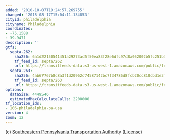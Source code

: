 ```yaml
---
added: '2010-10-07T19:24:57.269755'
changed: '2018-08-17T15:04:11.134853'
cityid: philadelphia
cityname: Philadelphia
coordinates:
- -75.1588
- 39.9471
description: ''
gtfs:
  septa-262:
    sha256: 6a1d22150541451a29273ac5f50ea83f28e6dfc97c8a052002b5fc251b327ebb
    tf_feed_id: septa/262
    url: https://transitfeeds-data.s3-us-west-1.amazonaws.com/public/feeds/septa/262/20180813/gtfs.zip
  septa-263:
    sha256: 4ab67767b8c8a3f1d20962c74587142bc7f34786d8fcb20cc810cbd1e3f9e85e
    tf_feed_id: septa/263
    url: https://transitfeeds-data.s3-us-west-1.amazonaws.com/public/feeds/septa/263/20180814/gtfs.zip
options:
  dataSize: 4449546
  estimatedMaxCalculateCalls: 2200000
tf_location_ids:
- 106-philadelphia-pa-usa
version: 4
zoom: 12
---
```


(c) [Southeastern Pennsylvania Transportation Authority](http://www.septa.org/index.html) ([License](http://www2.septa.org/developer/index.php))
